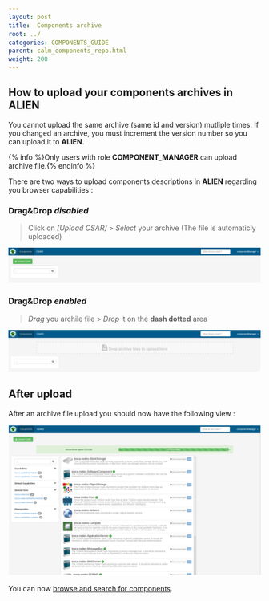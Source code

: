 ```yaml
---
layout: post
title:  Components archive
root: ../
categories: COMPONENTS_GUIDE
parent: calm_components_repo.html
weight: 200
---
```


## How to upload your components archives in **ALIEN**

You cannot upload the same archive (same id and version) mutliple times. If you changed an archive, you must increment the version number so you can upload it to **ALIEN**.

{% info %}Only users with role **COMPONENT_MANAGER** can upload archive file.{% endinfo %}

There are two ways to upload components descriptions in **ALIEN** regarding you browser capabilities :

### Drag&Drop *disabled*

> Click on *[Upload CSAR]* > *Select* your archive (The file is automaticly uploaded)

[![Upload an archive file without D&D](../images/components_guide/upload-components-button-en.png)](../images/components_guide/upload-components-button-en.png)

### Drag&Drop *enabled*

> *Drag* you archile file > *Drop* it on the **dash dotted** area

[![Upload an archive file with D&D](../images/components_guide/upload-components-en.png)](../images/components_guide/upload-components-en.png)

## After upload

After an archive file upload you should now have the following view :

[![Completed  archive file upload](../images/components_guide/upload-components-finished-en.png)](../images/components_guide/upload-components-finished-en.png)

You can now [browse and search for components](components_browse_search.html).